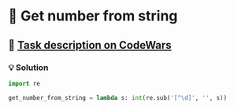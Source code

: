 # 📝 Get number from string

## 🔗 [Task description on CodeWars](https://www.codewars.com/kata/57a37f3cbb99449513000cd8)

### 💡 Solution

```python
import re

get_number_from_string = lambda s: int(re.sub('[^\d]', '', s))
```
